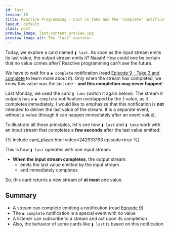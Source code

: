 ```yaml
---
id: last
lesson: 10
title: Reactive Programming - Last vs Take and the "complete" notification
layout: default
class: post
preview_image: last/content_preview.jpg
preview_image_alt: The "last" operator
---
```


Today, we explore a card named `❚ last`. As soon as the input stream emits its last value, the output stream emits it? Naaah! How could one be certain that no value comes after? Reactive programming can't see the future.

We have to wait for a `◉ complete` notification (read [Episode 9 - Take 3 and complete](/take) to learn more about it). Only when the stream has completed, we know this value was the last one – **and this completion may never happen**!

Last Monday, we used the card `❚ take` (watch it again below). The stream it outputs has a `◉ complete` notification overlapped by the `3` value, as it completes immediately. I would like to emphasize that this notification is **not** intended to deliver the last value of the stream. It is a separate event, without a value (though it can happen immediately after an event value).

To illustrate all those principles, let's see how `❚ last` and `❚ take` work with an input stream that completes a **few seconds** after the last value emitted:

{% include card_player.html video=242933193 episode=true %}

This is how `❚ last` operates with one input stream:

- **When the input stream completes**, the output stream:
  - emits the last value emitted by the input stream
  - and immediately completes

So, this card returns a new stream of **at most** one value.

## Summary

- A stream can complete emitting a notification (read [Episode 9](/take))
- The `◉ complete` notification is a special event with no value
- A listener can subscribe to a stream and act upon its completion
- Also, the behavior of some cards like `❚ last` is based on this notification